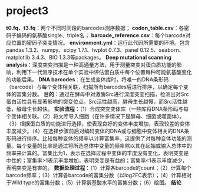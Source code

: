 # project3
******t0.fq、t3.fq******：两个不同时间段的barcodes测序数据；
******codon_table.csv******：各密码子编码的氨基酸single、triple名；
******barcode_reference.csv******：每个barcode对应位置的密码子突变情况。
******environment.yml******：运行此代码所需要的环境。包含pandas 1.3.2、numpy、scipy 1.7.1、hvplot 0.7.3、panel 0.12.5、seaborn、matplotlib 3.4.3、BIO 1.3.3等packages。
******Deep mutational scanning analysis******：深度突变扫描是一种高通量方法，用于测量突变对蛋白质功能的影响，利用下一代测序技术在单个实验中评估蛋白质中每个位置每种可能氨基酸变化的功能后果。
******DNA barcodes******：在生成变体库时，将唯一的DNA条形码（barcode）与每个变体相关联，扫描所有barcodes后进行排序，以确定每个变体的富集分数。
**目的**：通过在酵母中对激酶Src进行深度突变扫描，检测出对Src蛋白活性具有显著影响的突变位点。Src活性越高，酵母生长越慢，而Src活性越低，酵母生长越快。
**实验流程**：（1）合成突变变体库（一些库将DNA条形码与每个变体相关联。（2）将文库导入细胞（在许多情况下是酵母、细菌或噬菌体）。（3）根据蛋白质的功能进行选择，使表现良好的变体丰度增加，表现较差的变体丰度减少。（4）在选择步骤前后对编码变体的DNA或与细胞中变体相关的DNA条形码进行排序。比较每种变体的频率以计算富集率，这提供了对每种变体功能的测量。每个变量的比率是通过将所选总体中变量的频率除以其在起始或输入总体中的频率来计算的。富集比为1，表示在选择过程中变体的丰度没有变化，表明突变是中性的；富集率>1表示丰度增加，表明突变是有益的；富集率<1表示丰度减少，表明突变是有害的。
**数据处理过程**：（1）计算各barcode的count；（2）计算每个barcode频率；（3）计算各barcode的富集分数（以log2FC表示）；（4）计算相对于Wild type的富集分数；（5）计算氨基酸水平的富集分数；（6）绘图。
**结论**
